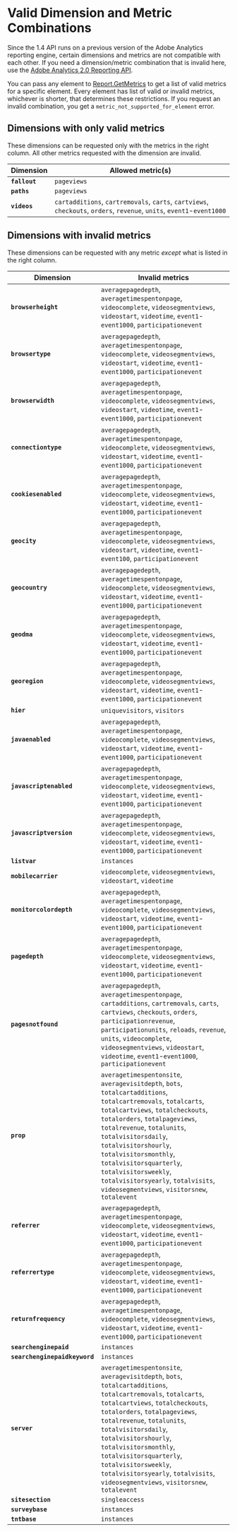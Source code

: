 # Valid Dimension and Metric Combinations

Since the 1.4 API runs on a previous version of the Adobe Analytics reporting engine, certain dimensions and metrics are not compatible with each other. If you need a dimension/metric combination that is invalid here, use the [Adobe Analytics 2.0 Reporting API](https://developer.adobe.com/analytics-apis/docs/2.0/guides/endpoints/reports/).

You can pass any element to [Report.GetMetrics](methods.md#getmetrics) to get a list of valid metrics for a specific element. Every element has list of valid or invalid metrics, whichever is shorter, that determines these restrictions. If you request an invalid combination, you get a `metric_not_supported_for_element` error.

## Dimensions with only valid metrics

These dimensions can be requested only with the metrics in the right column. All other metrics requested with the dimension are invalid.

Dimension | Allowed metric(s)
--- | ---
**`fallout`** | `pageviews`
**`paths`** | `pageviews`
**`videos`** | `cartadditions`, `cartremovals`, `carts`, `cartviews`, `checkouts`, `orders`, `revenue`, `units`, `event1`-`event1000`

## Dimensions with invalid metrics

These dimensions can be requested with any metric _except_ what is listed in the right column.

Dimension | Invalid metrics
--- | ---
**`browserheight`** | `averagepagedepth`, `averagetimespentonpage`, `videocomplete`, `videosegmentviews`, `videostart`, `videotime`, `event1`-`event1000`, `participationevent`
**`browsertype`** | `averagepagedepth`, `averagetimespentonpage`, `videocomplete`, `videosegmentviews`, `videostart`, `videotime`, `event1`-`event1000`, `participationevent`
**`browserwidth`** | `averagepagedepth`, `averagetimespentonpage`, `videocomplete`, `videosegmentviews`, `videostart`, `videotime`, `event1`-`event1000`, `participationevent`
**`connectiontype`** | `averagepagedepth`, `averagetimespentonpage`, `videocomplete`, `videosegmentviews`, `videostart`, `videotime`, `event1`-`event1000`, `participationevent`
**`cookiesenabled`** | `averagepagedepth`, `averagetimespentonpage`, `videocomplete`, `videosegmentviews`, `videostart`, `videotime`, `event1`-`event1000`, `participationevent`
**`geocity`** | `averagepagedepth`, `averagetimespentonpage`, `videocomplete`, `videosegmentviews`, `videostart`, `videotime`, `event1`-`event100`, `participationevent`
**`geocountry`** | `averagepagedepth`, `averagetimespentonpage`, `videocomplete`, `videosegmentviews`, `videostart`, `videotime`, `event1`-`event1000`, `participationevent`
**`geodma`** | `averagepagedepth`, `averagetimespentonpage`, `videocomplete`, `videosegmentviews`, `videostart`, `videotime`, `event1`-`event1000`, `participationevent`
**`georegion`** | `averagepagedepth`, `averagetimespentonpage`, `videocomplete`, `videosegmentviews`, `videostart`, `videotime`, `event1`-`event1000`, `participationevent`
**`hier`** | `uniquevisitors`, `visitors`
**`javaenabled`** | `averagepagedepth`, `averagetimespentonpage`, `videocomplete`, `videosegmentviews`, `videostart`, `videotime`, `event1`-`event1000`, `participationevent`
**`javascriptenabled`** | `averagepagedepth`, `averagetimespentonpage`, `videocomplete`, `videosegmentviews`, `videostart`, `videotime`, `event1`-`event1000`, `participationevent`
**`javascriptversion`** | `averagepagedepth`, `averagetimespentonpage`, `videocomplete`, `videosegmentviews`, `videostart`, `videotime`, `event1`-`event1000`, `participationevent`
**`listvar`** | `instances`
**`mobilecarrier`** | `videocomplete`, `videosegmentviews`, `videostart`, `videotime`
**`monitorcolordepth`** | `averagepagedepth`, `averagetimespentonpage`, `videocomplete`, `videosegmentviews`, `videostart`, `videotime`, `event1`-`event1000`, `participationevent`
**`pagedepth`** | `averagepagedepth`, `averagetimespentonpage`, `videocomplete`, `videosegmentviews`, `videostart`, `videotime`, `event1`-`event1000`, `participationevent`
**`pagesnotfound`** | `averagepagedepth`, `averagetimespentonpage`, `cartadditions`, `cartremovals`, `carts`, `cartviews`, `checkouts`, `orders`, `participationrevenue`, `participationunits`, `reloads`, `revenue`, `units`, `videocomplete`, `videosegmentviews`, `videostart`, `videotime`, `event1`-`event1000`, `participationevent`
**`prop`** | `averagetimespentonsite`, `averagevisitdepth`, `bots`, `totalcartadditions`, `totalcartremovals`, `totalcarts`, `totalcartviews`, `totalcheckouts`, `totalorders`, `totalpageviews`, `totalrevenue`, `totalunits`, `totalvisitorsdaily`, `totalvisitorshourly`, `totalvisitorsmonthly`, `totalvisitorsquarterly`, `totalvisitorsweekly`, `totalvisitorsyearly`, `totalvisits`, `videosegmentviews`, `visitorsnew`, `totalevent`
**`referrer`** | `averagepagedepth`, `averagetimespentonpage`, `videocomplete`, `videosegmentviews`, `videostart`, `videotime`, `event1`-`event1000`, `participationevent`
**`referrertype`** | `averagepagedepth`, `averagetimespentonpage`, `videocomplete`, `videosegmentviews`, `videostart`, `videotime`, `event1`-`event1000`, `participationevent`
**`returnfrequency`** | `averagepagedepth`, `averagetimespentonpage`, `videocomplete`, `videosegmentviews`, `videostart`, `videotime`, `event1`-`event1000`, `participationevent`
**`searchenginepaid`** | `instances`
**`searchenginepaidkeyword`** | `instances`
**`server`** | `averagetimespentonsite`, `averagevisitdepth`, `bots`, `totalcartadditions`, `totalcartremovals`, `totalcarts`, `totalcartviews`, `totalcheckouts`, `totalorders`, `totalpageviews`, `totalrevenue`, `totalunits`, `totalvisitorsdaily`, `totalvisitorshourly`, `totalvisitorsmonthly`, `totalvisitorsquarterly`, `totalvisitorsweekly`, `totalvisitorsyearly`, `totalvisits`, `videosegmentviews`, `visitorsnew`, `totalevent`
**`sitesection`** | `singleaccess`
**`surveybase`** | `instances`
**`tntbase`** | `instances`
